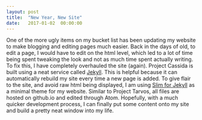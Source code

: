 ```yaml
---
layout: post
title:  "New Year, New Site"
date:   2017-01-02  00:00:00
---
```


One of the more ugly items on my bucket list has been updating my website to make
blogging and editing pages much easier. Back in the days of old, to edit a page,
I would have to edit on the html level, which led to a lot of time being spent
tweaking the look and not as much time spent actually writing. To fix this, I have
completely overhauled the site (again). Project Cassida is built using a neat service called [Jekyll][jekyll-site]. This is helpful because it can automatically
rebuild my site every time a new page is added. To give flair to the site, and avoid
raw html being displayed, I am using [Slim for Jekyll][slim-github] as a minimal
theme for my website. Similar to Project Tarvos, all files are hosted on github.io
and edited through Atom. Hopefully, with a much quicker development process, I can
finally put some content onto my site and build a pretty neat window into my life.

[jekyll-site]: http://jekyllrb.com
[slim-github]: https://github.com/syaning/slim
